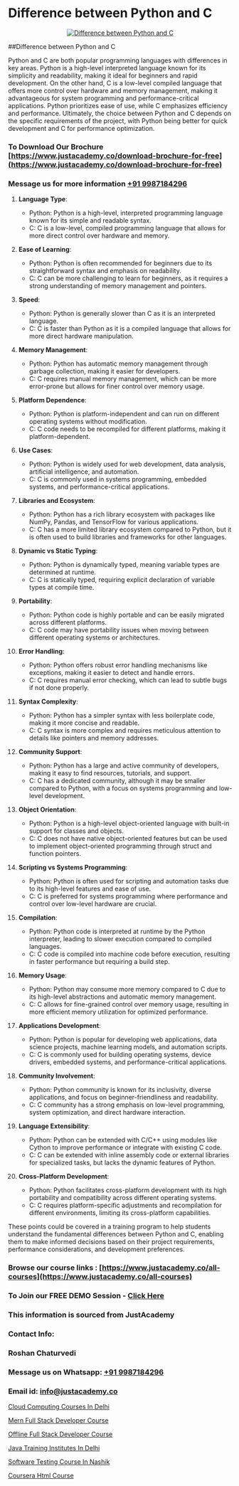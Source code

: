 # Difference between Python and C

<p align="center">
  <a href="https://justacademy.co/course-detail/python-training">
    <img src="https://justacademy.co/storage2/course_image/1709713400_course_image.webp" alt="Difference between Python and C">
  </a>
</p>
##Difference between Python and C

Python and C are both popular programming languages with differences in key areas. Python is a high-level interpreted language known for its simplicity and readability, making it ideal for beginners and rapid development. On the other hand, C is a low-level compiled language that offers more control over hardware and memory management, making it advantageous for system programming and performance-critical applications. Python prioritizes ease of use, while C emphasizes efficiency and performance. Ultimately, the choice between Python and C depends on the specific requirements of the project, with Python being better for quick development and C for performance optimization.
### To Download Our Brochure [https://www.justacademy.co/download-brochure-for-free](https://www.justacademy.co/download-brochure-for-free)
### Message us for more information [+91 9987184296](https://api.whatsapp.com/send?phone=919987184296)
1) **Language Type**:
   - Python: Python is a high-level, interpreted programming language known for its simple and readable syntax.
   - C: C is a low-level, compiled programming language that allows for more direct control over hardware and memory.

2) **Ease of Learning**:
   - Python: Python is often recommended for beginners due to its straightforward syntax and emphasis on readability.
   - C: C can be more challenging to learn for beginners, as it requires a strong understanding of memory management and pointers.

3) **Speed**:
   - Python: Python is generally slower than C as it is an interpreted language.
   - C: C is faster than Python as it is a compiled language that allows for more direct hardware manipulation.

4) **Memory Management**:
   - Python: Python has automatic memory management through garbage collection, making it easier for developers.
   - C: C requires manual memory management, which can be more error-prone but allows for finer control over memory usage.

5) **Platform Dependence**:
   - Python: Python is platform-independent and can run on different operating systems without modification.
   - C: C code needs to be recompiled for different platforms, making it platform-dependent.

6) **Use Cases**:
   - Python: Python is widely used for web development, data analysis, artificial intelligence, and automation.
   - C: C is commonly used in systems programming, embedded systems, and performance-critical applications.

7) **Libraries and Ecosystem**:
   - Python: Python has a rich library ecosystem with packages like NumPy, Pandas, and TensorFlow for various applications.
   - C: C has a more limited library ecosystem compared to Python, but it is often used to build libraries and frameworks for other languages.

8) **Dynamic vs Static Typing**:
   - Python: Python is dynamically typed, meaning variable types are determined at runtime.
   - C: C is statically typed, requiring explicit declaration of variable types at compile time.

9) **Portability**:
   - Python: Python code is highly portable and can be easily migrated across different platforms.
   - C: C code may have portability issues when moving between different operating systems or architectures.

10) **Error Handling**:
    - Python: Python offers robust error handling mechanisms like exceptions, making it easier to detect and handle errors.
    - C: C requires manual error checking, which can lead to subtle bugs if not done properly.

11) **Syntax Complexity**:
    - Python: Python has a simpler syntax with less boilerplate code, making it more concise and readable.
    - C: C syntax is more complex and requires meticulous attention to details like pointers and memory addresses.

12) **Community Support**:
    - Python: Python has a large and active community of developers, making it easy to find resources, tutorials, and support.
    - C: C has a dedicated community, although it may be smaller compared to Python, with a focus on systems programming and low-level development.

13) **Object Orientation**:
    - Python: Python is a high-level object-oriented language with built-in support for classes and objects.
    - C: C does not have native object-oriented features but can be used to implement object-oriented programming through struct and function pointers.

14) **Scripting vs Systems Programming**:
    - Python: Python is often used for scripting and automation tasks due to its high-level features and ease of use.
    - C: C is preferred for systems programming where performance and control over low-level hardware are crucial.

15) **Compilation**:
    - Python: Python code is interpreted at runtime by the Python interpreter, leading to slower execution compared to compiled languages.
    - C: C code is compiled into machine code before execution, resulting in faster performance but requiring a build step.

16) **Memory Usage**:
    - Python: Python may consume more memory compared to C due to its high-level abstractions and automatic memory management.
    - C: C allows for fine-grained control over memory usage, resulting in more efficient memory utilization for optimized performance.

17) **Applications Development**:
    - Python: Python is popular for developing web applications, data science projects, machine learning models, and automation scripts.
    - C: C is commonly used for building operating systems, device drivers, embedded systems, and performance-critical applications.

18) **Community Involvement**:
    - Python: Python community is known for its inclusivity, diverse applications, and focus on beginner-friendliness and readability.
    - C: C community has a strong emphasis on low-level programming, system optimization, and direct hardware interaction.

19) **Language Extensibility**:
    - Python: Python can be extended with C/C++ using modules like Cython to improve performance or integrate with existing C code.
    - C: C can be extended with inline assembly code or external libraries for specialized tasks, but lacks the dynamic features of Python.

20) **Cross-Platform Development**:
    - Python: Python facilitates cross-platform development with its high portability and compatibility across different operating systems.
    - C: C requires platform-specific adjustments and recompilation for different environments, limiting its cross-platform capabilities.

These points could be covered in a training program to help students understand the fundamental differences between Python and C, enabling them to make informed decisions based on their project requirements, performance considerations, and development preferences.

### Browse our course links : [https://www.justacademy.co/all-courses](https://www.justacademy.co/all-courses) 
### To Join our FREE DEMO Session - [Click Here](https://www.justacademy.co/register-for-course-demo)


### This information is sourced from JustAcademy
### Contact Info:
### Roshan Chaturvedi
### Message us on Whatsapp: [+91 9987184296](https://api.whatsapp.com/send?phone=919987184296)
### Email id: [info@justacademy.co](mailto:info@justacademy.co)
                
[Cloud Computing Courses In Delhi](https://www.linkedin.com/pulse/cloud-computing-courses-delhi-justacademy-coimbatore-djj0c?trackingId=xPJXzaqjY5n%2F34xgErOGTQ%3D%3D&lipi=urn%3Ali%3Apage%3Ad_flagship3_company_admin%3B2xJLL00LStCBWjG%2FybzIxQ%3D%3D)

[Mern Full Stack Developer Course](https://www.linkedin.com/pulse/mern-full-stack-developer-course-justacademy-coimbatore-ut85c/)

[Offline Full Stack Developer Course](https://medium.com/@akanshapatil/offline-full-stack-developer-course-895e0d5a44b3)

[Java Training Institutes In Delhi](https://medium.com/@shivamja27/java-training-institutes-in-delhi-0fbcb002b5ab)

[Software Testing Course In Nashik](https://justacademyin.github.io/justacademy/software-testing-course-in-nashik)

[Coursera Html Course](https://justacademyin.github.io/justacademy/coursera-html-course)


